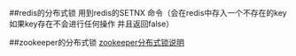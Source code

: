 ##redis的分布式锁
用到redis的SETNX 命令（会在redis中存入一个不存在的key  如果key存在不会进行任何操作 并且返回false）

##zookeeper的分布式锁
[zookeeper分布式锁说明](https://blog.csdn.net/kongmin_123/article/details/82081953)